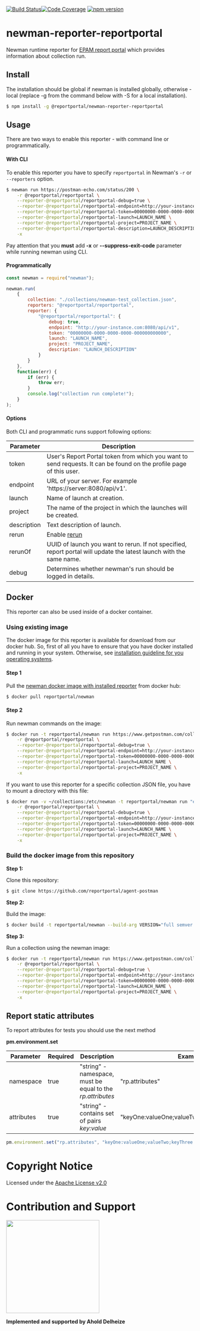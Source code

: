 [![Build Status](https://travis-ci.org/reportportal/agent-postman.svg?branch=master)](https://travis-ci.org/reportportal/agent-postman)[![Code Coverage](https://codecov.io/gh/reportportal/agent-postman/branch/master/graph/badge.svg)](https://codecov.io/gh/reportportal/agent-postman)
[![npm version](https://badge.fury.io/js/newman-reporter-reportportal.svg)](https://badge.fury.io/js/newman-reporter-reportportal)

# newman-reporter-reportportal

Newman runtime reporter for [EPAM report portal](https://github.com/reportportal/reportportal) which provides information about collection run.

## Install

The installation should be global if newman is installed globally, otherwise - local (replace -g from the command below with -S for a local installation).

```bash
$ npm install -g @reportportal/newman-reporter-reportportal
```

## Usage

There are two ways to enable this reporter - with command line or programmatically.

#### With CLI

To enable this reporter you have to specify `reportportal` in Newman's `-r` or `--reporters` option.

```bash
$ newman run https://postman-echo.com/status/200 \
    -r @reportportal/reportportal \
    --reporter-@reportportal/reportportal-debug=true \
    --reporter-@reportportal/reportportal-endpoint=http://your-instance.com:8080/api/v1 \
    --reporter-@reportportal/reportportal-token=00000000-0000-0000-0000-000000000000 \
    --reporter-@reportportal/reportportal-launch=LAUNCH_NAME \
    --reporter-@reportportal/reportportal-project=PROJECT_NAME \
    --reporter-@reportportal/reportportal-description=LAUNCH_DESCRIPTION \
    -x
```

Pay attention that you **must** add **-x** or **--suppress-exit-code** parameter while running newman using CLI.

#### Programmatically

```javascript
const newman = require("newman");

newman.run(
    {
        collection: "./collections/newman-test_collection.json",
        reporters: "@reportportal/reportportal",
        reporter: {
            "@reportportal/reportportal": {
                debug: true,
                endpoint: "http://your-instance.com:8080/api/v1",
                token: "00000000-0000-0000-0000-000000000000",
                launch: "LAUNCH_NAME",
                project: "PROJECT_NAME",
                description: "LAUNCH_DESCRIPTION"
            }
        }
    },
    function(err) {
        if (err) {
            throw err;
        }
        console.log("collection run complete!");
    }
);
```

#### Options

Both CLI and programmatic runs support following options:

| Parameter | Description                                                                                                       |
| --------- | ----------------------------------------------------------------------------------------------------------------- |
| token     | User's Report Portal token from which you want to send requests. It can be found on the profile page of this user. |
| endpoint  | URL of your server. For example 'https://server:8080/api/v1'.                                                     |
| launch    | Name of launch at creation.                                                                                       |
| project   | The name of the project in which the launches will be created.                                                      |
| description   | Text description of launch.                                                                                     |
| rerun     | Enable [rerun](https://github.com/reportportal/documentation/blob/master/src/md/src/DevGuides/rerun.md)                                                  |
| rerunOf   | UUID of launch you want to rerun. If not specified, report portal will update the latest launch with the same name.                                                                                     |
| debug     | Determines whether newman's run should be logged in details.                                                      |

## Docker

This reporter can also be used inside of a docker container.

### Using existing image

The docker image for this reporter is available for download from our docker hub. So, first of all you have to ensure that you have docker installed and running in your system. Otherwise, see <a href="https://docs.docker.com/installation/" target="_blank">installation guideline for
you operating systems</a>.

#### Step 1

Pull the <a href="https://hub.docker.com/r/reportportal/newman" target="_blank">newman docker image with installed reporter</a> from docker hub:

```console
$ docker pull reportportal/newman
```

#### Step 2

Run newman commands on the image:

```bash
$ docker run -t reportportal/newman run https://www.getpostman.com/collections/8a0c9bc08f062d12dcda \
    -r @reportportal/reportportal \
    --reporter-@reportportal/reportportal-debug=true \
    --reporter-@reportportal/reportportal-endpoint=http://your-instance.com:8080/api/v1 \
    --reporter-@reportportal/reportportal-token=00000000-0000-0000-0000-000000000000 \
    --reporter-@reportportal/reportportal-launch=LAUNCH_NAME \
    --reporter-@reportportal/reportportal-project=PROJECT_NAME \
    -x
```

If you want to use this reporter for a specific collection JSON file, you have to mount a directory with this file:

```bash
$ docker run -v ~/collections:/etc/newman -t reportportal/newman run "example_postman-collection.json" \
    -r @reportportal/reportportal \
    --reporter-@reportportal/reportportal-debug=true \
    --reporter-@reportportal/reportportal-endpoint=http://your-instance.com:8080/api/v1 \
    --reporter-@reportportal/reportportal-token=00000000-0000-0000-0000-000000000000 \
    --reporter-@reportportal/reportportal-launch=LAUNCH_NAME \
    --reporter-@reportportal/reportportal-project=PROJECT_NAME \
    -x
```

### Build the docker image from this repository

**Step 1:**

Clone this repository:

```bash
$ git clone https://github.com/reportportal/agent-postman
```

**Step 2:**

Build the image:

```bash
$ docker build -t reportportal/newman --build-arg VERSION="full semver version".
```

**Step 3:**

Run a collection using the newman image:

```bash
$ docker run -t reportportal/newman run https://www.getpostman.com/collections/8a0c9bc08f062d12dcda \
    -r @reportportal/reportportal \
    --reporter-@reportportal/reportportal-debug=true \
    --reporter-@reportportal/reportportal-endpoint=http://your-instance.com:8080/api/v1 \
    --reporter-@reportportal/reportportal-token=00000000-0000-0000-0000-000000000000 \
    --reporter-@reportportal/reportportal-launch=LAUNCH_NAME \
    --reporter-@reportportal/reportportal-project=PROJECT_NAME \
    -x
```

## Report static attributes
To report attributes for tests you should use the next method

**pm.environment.set**

Parameter | Required | Description | Examples
--------- | ----------- | ----------- | -----------
namespace | true | "string" - namespace, must be equal to the *rp.attributes* | "rp.attributes"
attributes | true | "string" - contains set of pairs *key:value* | "keyOne:valueOne;valueTwo;keyThree:valueThree"

```javascript
pm.environment.set("rp.attributes", "keyOne:valueOne;valueTwo;keyThree:valueThree");
```

# Copyright Notice

Licensed under the [Apache License v2.0](LICENSE)

# Contribution and Support

<img src="img/ahold-delhaize-logo-green.jpg" width="250">

**Implemented and supported by Ahold Delheize**
